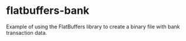 # flatbuffers-bank
Example of using the FlatBuffers library to create a binary file with bank transaction data.
